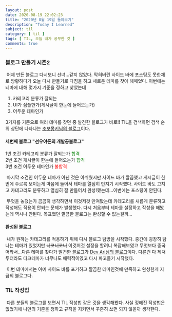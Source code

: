 ```yaml
---
layout: post
date: 2020-08-19 22:02:23
title: "2020년 8월 19일 돌아보기"
description: "Today I Learned"
subject: til
category: [ til ]
tags: [ TIL, 오늘 내가 공부한 것 ]
comments: true
---
```


### 블로그 만들기 시즌2

&nbsp;어제 만든 블로그 다시보니 선녀...같지 않았다.
막혀버린 사이드 바에 포스팅도 못한채로 방황하다가 오늘 다시 만들기로 다짐을 하고 새로운 테마를 찾아 헤매었다.
이번에는 테마에 대해 몇가지 기준을 정하고 찾았는데

1. 카테고리 분류가 잘되는
2. UI가 심플한가(게시글이 한눈에 들어오는가)
3. 어두운 테마인가

3가지를 기준으로 여러 테마를 찾던 중 발견한 블로그가 바로!! TIL을 검색하면 검색 순위 상단에 나타나는 [초보몽키님의 블로그](https://wayhome25.github.io)이다.

#### 세번째 블로그 "선우야돈의 개발공불로그"

1번 조건 카테고리 분류가 잘되는가 <span style="color:green">합격</span>   
2번 조건 게시글이 한눈에 들어오는가 <span style="color:green">합격</span>   
3번 조건 어두운 테마인가 <span style="color:red">불합격</span>   

&nbsp;마지막 조건인 어두운 테마가 아닌 것은 아쉬웠지만 사이드 바가 깔끔했고 게시글이 한 번에 주르륵 보이는게 마음에 들어서 테마를 열심히 만지기 시작했다. 사이드 바도 고치고 카테고리도 분류하고 열심히 잘 만들어서 완성!했는데...이번에는 포스팅이 안된다.

&nbsp;무엇을 놓쳤는가 곰곰히 생각하면서 이것저것 만져봤는데 카테고리를 새롭게 분류하고 작성해도 적용이 안되는 문제가 발생했다.
다시 처음부터 테마를 설정하고 작성을 해봤는데 역시나 안된다.
목표했던 깔끔한 블로그는 완성할 수 없는걸까...

#### 완성된 블로그

&nbsp;내가 원하는 카테고리를 적용하기 위해 다시 블로그 탐방을 시작했다. 중간에 굉장히 탐나는 테마가 있었지만 ~~니코니코니~~ 이것저것 설정을 할려니 복잡해보였고 무엇보다 중국어라서...다른 테마를 찾다가 발견한 블로그가 [Dev Ari님의 블로그](https://blog.devari.kr)이다. 다른건 다 제쳐두더라도 다크테마가 너무나도 매력적이였고 다시 파고들기 시작했다.

&nbsp;이번 테마에서는 아예 사이드 바를 포기하고 깔끔한 테마인것에 만족하고 완성한게 지금의 블로그다.

### TIL 작성법

&nbsp;다른 분들의 블로그를 보면서 TIL 작성법 같은 것을 생각해봤다. 사실 정해진 작성법은 없었기에 나만의 기준을 정하고 규칙을 지키면서 꾸준히 쓰면 되지 않을까 생각한다.
